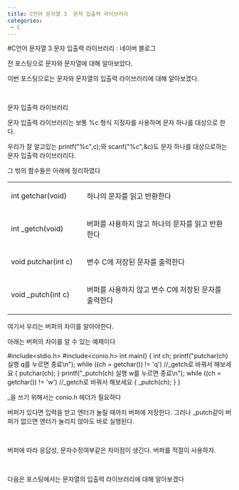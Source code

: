 ```yaml
---
title: C언어 문자열 3  문자 입출력 라이브러리
categories:
 - C
---
```

#C언어 문자열 3  문자 입출력 라이브러리 : 네이버 블로그
<div class="wrap_rabbit pcol2 _param(1) _postViewArea221562648553" id="post-view221562648553">
<!-- Rabbit HTML --><div class="se-viewer se-theme-default" lang="ko-KR">
<!-- SE_DOC_HEADER_END -->
<div class="se-main-container">
<div class="se-component se-text se-l-default" id="SE-18136d8a-aeb2-4130-b13b-777a929aa2b0">
<div class="se-component-content">
<div class="se-section se-section-text se-l-default">
<div class="se-module se-module-text"><!-- SE-TEXT { --><p class="se-text-paragraph se-text-paragraph-align-" id="SE-da01e6f5-7e7a-458e-83fb-72d073846e81" style=""><span class="se-fs- se-ff-" id="SE-c5dcbe9b-4457-469a-86a7-ce5d87750007" style="">전 포스팅으로 문자와 문자열에 대해 알아보았다. </span></p><!-- } SE-TEXT --><!-- SE-TEXT { --><p class="se-text-paragraph se-text-paragraph-align-" id="SE-71130dd8-399d-454e-b061-97f7371f14ca" style=""><span class="se-fs- se-ff-" id="SE-21ddb13a-0120-47d0-b33b-de4a880d0a87" style="">이번 포스팅으로는 문자와 문자열의 입출력 라이브러리에 대해 알아보겠다.</span></p><!-- } SE-TEXT --><!-- SE-TEXT { --><p class="se-text-paragraph se-text-paragraph-align-" id="SE-8da61bec-b6a9-46d1-8ffc-ac2286ce6e1e" style=""><span class="se-fs- se-ff-" id="SE-e401a4bc-9671-4667-87ff-f5a19e598320" style="">​</span></p><!-- } SE-TEXT --><!-- SE-TEXT { --><p class="se-text-paragraph se-text-paragraph-align-" id="SE-ca64fb78-b1ed-4f96-a4e2-bf144f862960" style=""><span class="se-fs- se-ff-" id="SE-7d819053-2c2f-41b0-b8c7-7f6d3073cfdc" style="">문자 입출력 라이브러리</span></p><!-- } SE-TEXT --><!-- SE-TEXT { --><p class="se-text-paragraph se-text-paragraph-align-" id="SE-23be54ea-879e-46e4-bc79-c667ed1d079d" style=""><span class="se-fs- se-ff-" id="SE-fc5ad51f-499a-4d40-8819-dccb4a7d6e72" style="">문자 입출력 라이브러리는 보통 %c 형식 지정자를 사용하며 문자 하나를 대상으로 한다.</span></p><!-- } SE-TEXT --><!-- SE-TEXT { --><p class="se-text-paragraph se-text-paragraph-align-" id="SE-163b6078-81c1-42b6-80f3-5e34be309c4b" style=""><span class="se-fs- se-ff-" id="SE-cc9fa827-3320-45ee-aa8d-b9631af3355f" style="">우리가 잘 알고있는  printf("%c",c);와 scanf("%c",&amp;c)도 문자 하나를 대상으로하는 문자 입출력 라이브러리다.</span></p><!-- } SE-TEXT --><!-- SE-TEXT { --><p class="se-text-paragraph se-text-paragraph-align-" id="SE-f948edc9-b94f-4749-a4c0-1ba026541516" style=""><span class="se-fs- se-ff-" id="SE-f705f8c0-456b-4133-844c-27a7552a7394" style="">그 밖의 함수들은 아래에 정리하였다</span></p><!-- } SE-TEXT --></div>
</div>
</div>
</div> <div class="se-component se-table se-l-default" id="SE-80f5a55d-061b-44c2-9c40-f916e7b03afb">
<div class="se-component-content">
<div class="se-section se-section-table se-l-default se-section-align-" style="width: 100%;">
<div class="se-table-container">
<table class="se-table-content" style="">
<tbody><tr class="se-tr"><td class="se-cell" colspan="1" rowspan="1" style="width: 33.84%; height: 43.0px;  "><div class="se-module se-module-text"><p class="se-text-paragraph se-text-paragraph-align-" id="SE-11053044-85ab-4090-aa9c-2dfe9a20308b" style=""><span class="se-fs- se-ff-" id="SE-6d3378ba-71fa-4e31-ae37-0513eda722a3" style="">int getchar(void)</span></p></div></td><td class="se-cell" colspan="1" rowspan="1" style="width: 66.16%; height: 43.0px;  "><div class="se-module se-module-text"><p class="se-text-paragraph se-text-paragraph-align-" id="SE-efdcfa71-7033-4bb6-9101-9c8f00d77dd3" style=""><span class="se-fs- se-ff-" id="SE-9deb489b-13dd-4d57-86c5-388c35463a8e" style="">하나의 문자를 읽고 반환한다</span></p></div></td></tr><tr class="se-tr"><td class="se-cell" colspan="1" rowspan="1" style="width: 33.84%; height: 43.0px;  "><div class="se-module se-module-text"><p class="se-text-paragraph se-text-paragraph-align-" id="SE-e3476168-06dd-43ec-a667-1cf07cabe381" style=""><span class="se-fs- se-ff-" id="SE-bc289e90-da0d-426e-82d2-24d76a03430b" style="">int _getch(void)</span></p></div></td><td class="se-cell" colspan="1" rowspan="1" style="width: 66.16%; height: 43.0px;  "><div class="se-module se-module-text"><p class="se-text-paragraph se-text-paragraph-align-" id="SE-57551aa7-9c1b-428c-bfee-2316a87184b4" style=""><span class="se-fs- se-ff-" id="SE-afd26682-dc54-4bde-b3db-b20d4dd73af9" style="">버퍼를 사용하지 않고 하나의 문자를 읽고 반환한다</span></p></div></td></tr><tr class="se-tr"><td class="se-cell" colspan="1" rowspan="1" style="width: 33.84%; height: 43.0px;  "><div class="se-module se-module-text"><p class="se-text-paragraph se-text-paragraph-align-" id="SE-c100c16c-a06e-470e-a67c-2f6c2bc16a54" style=""><span class="se-fs- se-ff-" id="SE-d81040f8-d9d0-47fd-a3f1-71f4e7d524cd" style="">void putchar(int c)</span></p></div></td><td class="se-cell" colspan="1" rowspan="1" style="width: 66.16%; height: 43.0px;  "><div class="se-module se-module-text"><p class="se-text-paragraph se-text-paragraph-align-" id="SE-e172d5d5-2f18-4a4f-ab4b-254b2be51326" style=""><span class="se-fs- se-ff-" id="SE-a7659a90-b8a2-4994-bfe6-f66bb258603f" style="">변수 C에 저장된 문자를 출력한다</span></p></div></td></tr><tr class="se-tr"><td class="se-cell" colspan="1" rowspan="1" style="width: 33.84%; height: 43.0px;  "><div class="se-module se-module-text"><p class="se-text-paragraph se-text-paragraph-align-" id="SE-c8d24ba5-5654-49bb-a39e-5f336a020498" style=""><span class="se-fs- se-ff-" id="SE-1285dc53-c797-4404-bdc4-aaf3eef82ab5" style="">void _putch(int c)</span></p></div></td><td class="se-cell" colspan="1" rowspan="1" style="width: 66.16%; height: 43.0px;  "><div class="se-module se-module-text"><p class="se-text-paragraph se-text-paragraph-align-" id="SE-3a0b8ae3-d4aa-43c1-b333-2b47e94ea116" style=""><span class="se-fs- se-ff-" id="SE-8c2db89e-1816-49d7-bed6-54f7f1419146" style="">버퍼를 사용하지 않고 변수  C에 저장된 문자를 출력한다 </span></p></div></td></tr></tbody>
</table>
</div>
</div>
</div>
<script class="__se_module_data" data-module='{"type":"v2_table", "id" : "SE-80f5a55d-061b-44c2-9c40-f916e7b03afb", "data": { "columnCount" : "4" }}' type="text/data"></script>
</div> <div class="se-component se-text se-l-default" id="SE-f98a4404-ffd7-4be5-94e8-1978d840af17">
<div class="se-component-content">
<div class="se-section se-section-text se-l-default">
<div class="se-module se-module-text"><!-- SE-TEXT { --><p class="se-text-paragraph se-text-paragraph-align-" id="SE-ac569e3c-de2b-48c2-8e70-9421d8bbeae8" style=""><span class="se-fs- se-ff-" id="SE-83d2abc0-85b5-442a-82ef-91d8d5c38524" style="">여기서 우리는 버퍼의 차이를 알아야한다.</span></p><!-- } SE-TEXT --><!-- SE-TEXT { --><p class="se-text-paragraph se-text-paragraph-align-" id="SE-4f981643-73e6-4578-9894-f353c1bd5886" style=""><span class="se-fs- se-ff-" id="SE-b91f3b3c-49d0-4cd7-9512-40a5c5cf6553" style="">아래는 버퍼의 차이를 알 수 있는 예제이다</span></p><!-- } SE-TEXT --></div>
</div>
</div>
</div> <div class="se-component se-code se-l-default" id="SE-e1018dbc-067c-4312-9534-9e4a8a361fff">
<div class="se-component-content">
<div class="se-section se-section-code se-l-default">
<div class="se-module se-module-code se-fs-fs13">
<div class="se-code-source">
<div class="__se_code_view language-javascript">#include&lt;stdio.h&gt;
#include&lt;conio.h&gt;
int main() {
	int ch;
	printf("putchar(ch) 실행 q를 누르면 종료\n");
	while ((ch = getchar()) != 'q') //_getch로 바꿔서 해보세요
	{
		putchar(ch);
	}
	printf("_putch(ch) 실행 w를 누르면 종료\n");
	while ((ch = getchar()) != 'w') //_getch로 바꿔서 해보세요
	{
		_putch(ch);
	}
}</div>
</div>
</div>
</div>
</div>
<script class="__se_module_data" data-module='{"type":"v2_code", "id" : "SE-e1018dbc-067c-4312-9534-9e4a8a361fff"}' type="text/data"></script>
</div> <div class="se-component se-text se-l-default" id="SE-843a0396-7a5a-464b-8bbc-797c016f75d8">
<div class="se-component-content">
<div class="se-section se-section-text se-l-default">
<div class="se-module se-module-text"><!-- SE-TEXT { --><p class="se-text-paragraph se-text-paragraph-align-" id="SE-c503a9e3-5a86-47eb-86c6-6ddefb2814a3" style=""><span class="se-fs- se-ff-" id="SE-90326e07-a8d5-4f38-ac66-68b10f666313" style="">_을 쓰기 위해서는 conio.h 헤더가 필요하다</span></p><!-- } SE-TEXT --><!-- SE-TEXT { --><p class="se-text-paragraph se-text-paragraph-align-" id="SE-9a97e34d-9648-48e5-a5a5-2976b0cd3fa7" style=""><span class="se-fs- se-ff-" id="SE-4f39399b-e69b-44dc-a753-308787c052aa" style="">버퍼가 있다면 입력을 받고 엔터가 눌릴 때까지 버퍼에 저장한다. 그러나 _putch같이 버퍼가 없으면 엔터가 눌리지 않아도 바로 실행된다.</span></p><!-- } SE-TEXT --><!-- SE-TEXT { --><p class="se-text-paragraph se-text-paragraph-align-" id="SE-c95b2643-188d-4950-8564-414eb2fec7d9" style=""><span class="se-fs- se-ff-" id="SE-92c86ce8-9c69-483d-82e2-4c5995f87006" style="">​</span></p><!-- } SE-TEXT --><!-- SE-TEXT { --><p class="se-text-paragraph se-text-paragraph-align-" id="SE-072c5991-c9a7-45f8-80ef-12b5f89d3c60" style=""><span class="se-fs- se-ff-" id="SE-c8b68f74-7f08-45b6-a2fd-8cca4defbfa8" style="">버퍼에 따라 응답성, 문자수정여부같은 차이점이 생긴다. 버퍼를 적절이 사용하자.</span></p><!-- } SE-TEXT --><!-- SE-TEXT { --><p class="se-text-paragraph se-text-paragraph-align-" id="SE-c8ea37e1-c50f-40f0-9634-7bdced9a1de0" style=""><span class="se-fs- se-ff-" id="SE-24f8a029-8a29-48ba-bfe9-c57e14c81569" style="">​</span></p><!-- } SE-TEXT --><!-- SE-TEXT { --><p class="se-text-paragraph se-text-paragraph-align-" id="SE-0926a2b5-1926-4b66-b886-35ab981114a4" style=""><span class="se-fs- se-ff-" id="SE-baf0cb42-6db2-4806-8dae-a8cfe1d3e2d4" style="">다음은 포스팅에서는 문자열의 입출력 라이브러리에 대해 알아보겠다</span></p><!-- } SE-TEXT --></div>
</div>
</div>
</div> </div>
</div>
</div>